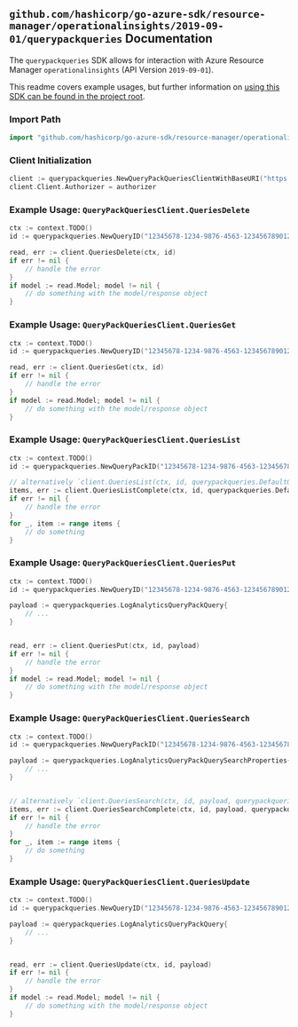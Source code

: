 
## `github.com/hashicorp/go-azure-sdk/resource-manager/operationalinsights/2019-09-01/querypackqueries` Documentation

The `querypackqueries` SDK allows for interaction with Azure Resource Manager `operationalinsights` (API Version `2019-09-01`).

This readme covers example usages, but further information on [using this SDK can be found in the project root](https://github.com/hashicorp/go-azure-sdk/tree/main/docs).

### Import Path

```go
import "github.com/hashicorp/go-azure-sdk/resource-manager/operationalinsights/2019-09-01/querypackqueries"
```


### Client Initialization

```go
client := querypackqueries.NewQueryPackQueriesClientWithBaseURI("https://management.azure.com")
client.Client.Authorizer = authorizer
```


### Example Usage: `QueryPackQueriesClient.QueriesDelete`

```go
ctx := context.TODO()
id := querypackqueries.NewQueryID("12345678-1234-9876-4563-123456789012", "example-resource-group", "queryPackName", "id")

read, err := client.QueriesDelete(ctx, id)
if err != nil {
	// handle the error
}
if model := read.Model; model != nil {
	// do something with the model/response object
}
```


### Example Usage: `QueryPackQueriesClient.QueriesGet`

```go
ctx := context.TODO()
id := querypackqueries.NewQueryID("12345678-1234-9876-4563-123456789012", "example-resource-group", "queryPackName", "id")

read, err := client.QueriesGet(ctx, id)
if err != nil {
	// handle the error
}
if model := read.Model; model != nil {
	// do something with the model/response object
}
```


### Example Usage: `QueryPackQueriesClient.QueriesList`

```go
ctx := context.TODO()
id := querypackqueries.NewQueryPackID("12345678-1234-9876-4563-123456789012", "example-resource-group", "queryPackName")

// alternatively `client.QueriesList(ctx, id, querypackqueries.DefaultQueriesListOperationOptions())` can be used to do batched pagination
items, err := client.QueriesListComplete(ctx, id, querypackqueries.DefaultQueriesListOperationOptions())
if err != nil {
	// handle the error
}
for _, item := range items {
	// do something
}
```


### Example Usage: `QueryPackQueriesClient.QueriesPut`

```go
ctx := context.TODO()
id := querypackqueries.NewQueryID("12345678-1234-9876-4563-123456789012", "example-resource-group", "queryPackName", "id")

payload := querypackqueries.LogAnalyticsQueryPackQuery{
	// ...
}


read, err := client.QueriesPut(ctx, id, payload)
if err != nil {
	// handle the error
}
if model := read.Model; model != nil {
	// do something with the model/response object
}
```


### Example Usage: `QueryPackQueriesClient.QueriesSearch`

```go
ctx := context.TODO()
id := querypackqueries.NewQueryPackID("12345678-1234-9876-4563-123456789012", "example-resource-group", "queryPackName")

payload := querypackqueries.LogAnalyticsQueryPackQuerySearchProperties{
	// ...
}


// alternatively `client.QueriesSearch(ctx, id, payload, querypackqueries.DefaultQueriesSearchOperationOptions())` can be used to do batched pagination
items, err := client.QueriesSearchComplete(ctx, id, payload, querypackqueries.DefaultQueriesSearchOperationOptions())
if err != nil {
	// handle the error
}
for _, item := range items {
	// do something
}
```


### Example Usage: `QueryPackQueriesClient.QueriesUpdate`

```go
ctx := context.TODO()
id := querypackqueries.NewQueryID("12345678-1234-9876-4563-123456789012", "example-resource-group", "queryPackName", "id")

payload := querypackqueries.LogAnalyticsQueryPackQuery{
	// ...
}


read, err := client.QueriesUpdate(ctx, id, payload)
if err != nil {
	// handle the error
}
if model := read.Model; model != nil {
	// do something with the model/response object
}
```
